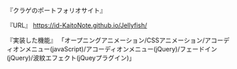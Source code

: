 『クラゲのポートフォリオサイト』

『URL』
https://id-KaitoNote.github.io/Jellyfish/

『実装した機能』
「オープニングアニメーション/CSSアニメーション/アコーディオンメニュー(javaScript)/アコーディオンメニュー(jQuery)/フェードイン(jQuery)/波紋エフェクト(jQueyプラグイン)」
